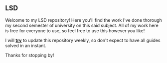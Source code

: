 ## LSD

Welcome to my LSD repository! Here you'll find the work I've done thorough my second semester of university on this said subject. All of my work here is free for everyone to use, so feel free to use this however you like!

I will <ins>**try**</ins> to update this repository weekly, so don't expect to have all guides solved in an instant.

Thanks for stopping by!
